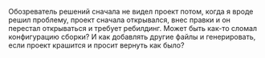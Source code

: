 Обозреватель решений сначала не видел проект потом, когда я вроде решил проблему,
проект сначала открывался, внес правки и он перестал открываться и требует ребилдинг.
Может быть как-то сломал конфигурацию сборки?
И как добавлять другие файлы и генерировать, если проект крашится и просит вернуть как было?
